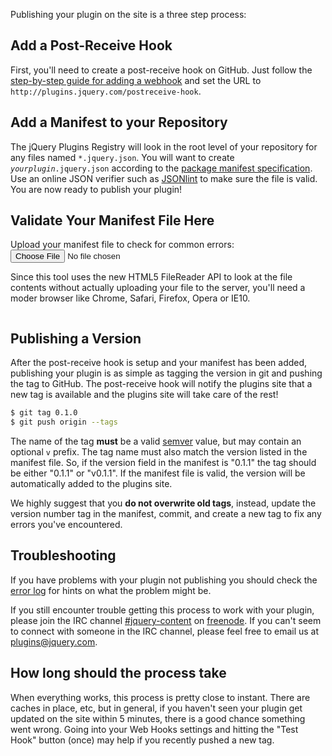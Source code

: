 <script>{
	"title": "Publishing Your Plugin"
}</script>

Publishing your plugin on the site is a three step process:

## Add a Post-Receive Hook

First, you'll need to create a post-receive hook on GitHub. Just follow the
[step-by-step guide for adding a
webhook](https://help.github.com/articles/post-receive-hooks) and set the URL
to `http://plugins.jquery.com/postreceive-hook`.

## Add a Manifest to your Repository

The jQuery Plugins Registry will look in the root level of your repository for
any files named `*.jquery.json`.  You will want to create
<code><em>yourplugin</em>.jquery.json</code> according to the [package manifest
specification](/docs/package-manifest/). Use an online JSON verifier such as
[JSONlint](http://jsonlint.com) to make sure the file is valid. You are now
ready to publish your plugin!

<h2>Validate Your Manifest File Here</h2>

<div>
	Upload your manifest file to check for common errors:
	<input type="file" name="files" value="Upload Manifest">
	<p>Since this tool uses the new HTML5 FileReader API to look at the file contents
		without actually uploading your file to the server, you'll need a moder browser
		like Chrome, Safari, Firefox, Opera or IE10. </p>
	<pre id="validator-output"></pre>
</div>

<script src="/resources/validate.js"></script>

## Publishing a Version

After the post-receive hook is setup and your manifest has been added,
publishing your plugin is as simple as tagging the version in git and pushing
the tag to GitHub.  The post-receive hook will notify the plugins site that a
new tag is available and the plugins site will take care of the rest!

```bash
$ git tag 0.1.0
$ git push origin --tags
```

The name of the tag **must** be a valid [semver](http://semver.org/) value, but
may contain an optional `v` prefix. The tag name must also match the
version listed in the manifest file. So, if the version field in the manifest
is "0.1.1" the tag should be either "0.1.1" or "v0.1.1". If the manifest file
is valid, the version will be automatically added to the plugins site.

We highly suggest that you **do not overwrite old tags**, instead, update the
version number tag in the manifest, commit, and create a new tag to fix any
errors you've encountered.

## Troubleshooting

If you have problems with your plugin not publishing you should check the
[error log](/error.log) for hints on what the problem might be.

If you still encounter trouble getting this process to work with your plugin, please
join the IRC channel [#jquery-content](irc://freenode.net:6667/#jquery-content)
on [freenode](http://freenode.net).  If you can't seem to connect with someone
in the IRC channel, please feel free to email us at
[plugins@jquery.com](mailto:plugins@jquery.com).

## How long should the process take

When everything works, this process is pretty close to instant.  There are
caches in place, etc, but in general, if you haven't seen your plugin get
updated on the site within 5 minutes, there is a good chance something went
wrong.  Going into your Web Hooks settings and hitting the "Test Hook" button
(once) may help if you recently pushed a new tag.
